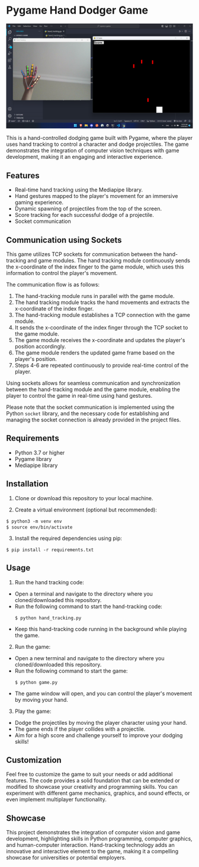 
# Pygame Hand Dodger Game

![Game Screenshot](screenshot.png)

This is a hand-controlled dodging game built with Pygame, where the player uses hand tracking to control a character and dodge projectiles. The game demonstrates the integration of computer vision techniques with game development, making it an engaging and interactive experience.

## Features

- Real-time hand tracking using the Mediapipe library.
- Hand gestures mapped to the player's movement for an immersive gaming experience.
- Dynamic spawning of projectiles from the top of the screen.
- Score tracking for each successful dodge of a projectile.
- Socket communication

## Communication using Sockets

This game utilizes TCP sockets for communication between the hand-tracking and game modules. The hand tracking module continuously sends the x-coordinate of the index finger to the game module, which uses this information to control the player's movement.

The communication flow is as follows:

1. The hand-tracking module runs in parallel with the game module.
2. The hand tracking module tracks the hand movements and extracts the x-coordinate of the index finger.
3. The hand-tracking module establishes a TCP connection with the game module.
4. It sends the x-coordinate of the index finger through the TCP socket to the game module.
5. The game module receives the x-coordinate and updates the player's position accordingly.
6. The game module renders the updated game frame based on the player's position.
7. Steps 4-6 are repeated continuously to provide real-time control of the player.

Using sockets allows for seamless communication and synchronization between the hand-tracking module and the game module, enabling the player to control the game in real-time using hand gestures.

Please note that the socket communication is implemented using the Python `socket` library, and the necessary code for establishing and managing the socket connection is already provided in the project files.

## Requirements

- Python 3.7 or higher
- Pygame library
- Mediapipe library

## Installation

1. Clone or download this repository to your local machine.

2. Create a virtual environment (optional but recommended):

```
$ python3 -m venv env
$ source env/bin/activate
```
3. Install the required dependencies using pip:
```
$ pip install -r requirements.txt
```


## Usage

1. Run the hand tracking code:
- Open a terminal and navigate to the directory where you cloned/downloaded this repository.
- Run the following command to start the hand-tracking code:
  ```
  $ python hand_tracking.py
  ```
- Keep this hand-tracking code running in the background while playing the game.

2. Run the game:
- Open a new terminal and navigate to the directory where you cloned/downloaded this repository.
- Run the following command to start the game:
  ```
  $ python game.py
  ```
- The game window will open, and you can control the player's movement by moving your hand.

3. Play the game:
- Dodge the projectiles by moving the player character using your hand.
- The game ends if the player collides with a projectile.
- Aim for a high score and challenge yourself to improve your dodging skills!

## Customization

Feel free to customize the game to suit your needs or add additional features. The code provides a solid foundation that can be extended or modified to showcase your creativity and programming skills. You can experiment with different game mechanics, graphics, and sound effects, or even implement multiplayer functionality.

## Showcase

This project demonstrates the integration of computer vision and game development, highlighting skills in Python programming, computer graphics, and human-computer interaction. Hand-tracking technology adds an innovative and interactive element to the game, making it a compelling showcase for universities or potential employers.
